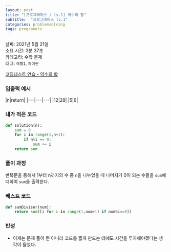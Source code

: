 ```yaml
---
layout: post
title: "[프로그래머스 / lv.1] 약수의 합"
subtitle:  "프로그래머스 lv.1"
categories: problemsolving
tags: programers
---
```


날짜: 2021년 5월 21일  
소요 시간: 3분 37초  
카테고리: 수학 문제  
태그: `레벨1`, `파이썬`  


[코딩테스트 연습 - 약수의 합](https://programmers.co.kr/learn/courses/30/lessons/12928)

### 입출력 예시  

|n|return|
|---|---|---|
|12|28|
|5|6|  
  
  
### 내가 적은 코드

```python
def solution(n):
    sum = 0
    for i in range(1,n+1):
        if n%i == 0:
            sum += i
    return sum
```

### 풀이 과정  

반복문을 통해서 1부터 n까지의 수 중 `n`을 나누었을 때 나머지가 0이 되는 수들을 `sum`에 더하여 `sum`을 출력한다.  
  
### 베스트 코드

```python
def sumDivisor(num):
    return sum([i for i in range(1,num+1) if num%i==0])
```

### 반성

- 이제는 문제 풀이 뿐 아니라 코드를 짧게 만드는 데에도 시간을 투자해야겠다는 생각이 들었다.
  


